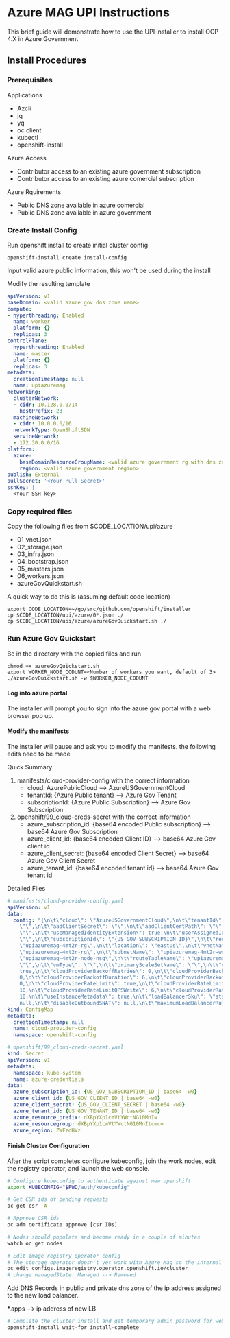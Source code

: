 # Azure MAG UPI Instructions

This brief guide will demonstrate how to use the UPI installer to install OCP 4.X in Azure Government

## Install Procedures

### Prerequisites

Applications
- Azcli
- jq
- yq
- oc client
- kubectl
- openshift-install

Azure Access
- Contributor access to an existing azure government subscription
- Contributor access to an existing azure comercial subscription

Azure Rquirements
- Public DNS zone available in azure comercial
- Public DNS zone available in azure government

### Create Install Config

Run openshift install to create initial cluster config
```shell
openshift-install create install-config
```
Input valid azure public information, this won't be used during the install

Modify the resulting template
```yaml
apiVersion: v1
baseDomain: <valid azure gov dns zone name>
compute:
- hyperthreading: Enabled
  name: worker
  platform: {}
  replicas: 3
controlPlane:
  hyperthreading: Enabled
  name: master
  platform: {}
  replicas: 3
metadata:
  creationTimestamp: null
  name: upiazuremag
networking:
  clusterNetwork:
  - cidr: 10.128.0.0/14
    hostPrefix: 23
  machineNetwork:
  - cidr: 10.0.0.0/16
  networkType: OpenShiftSDN
  serviceNetwork:
  - 172.30.0.0/16
platform:
  azure:
    baseDomainResourceGroupName: <valid azure government rg with dns zone>
    region: <valid azure government region>
publish: External
pullSecret: '<Your Pull Secret>'
sshKey: |
  <Your SSH key>
```

### Copy required files

Copy the following files from $CODE_LOCATION/upi/azure

- 01_vnet.json
- 02_storage.json
- 03_infra.json
- 04_bootstrap.json
- 05_masters.json
- 06_workers.json
- azureGovQuickstart.sh

A quick way to do this is (assuming default code location)
```shell
export CODE_LOCATION=~/go/src/github.com/openshift/installer
cp $CODE_LOCATION/upi/azure/0*.json ./
cp $CODE_LOCATION/upi/azure/azureGovQuickstart.sh ./
```

### Run Azure Gov Quickstart

Be in the directory with the copied files and run
```shell
chmod +x azureGovQuickstart.sh
export WORKER_NODE_CODUNT=<Number of workers you want, default of 3>
./azureGovQuickstart.sh -w $WORKER_NODE_CODUNT
```

#### Log into azure portal
The installer will prompt you to sign into the azure gov portal with a web browser pop up.

#### Modify the manifests
The installer will pause and ask you to modify the manifests. the following edits need to be made

Quick Summary

1. manifests/cloud-provider-config with the correct information
    - cloud: AzurePublicCloud --> AzureUSGovernmentCloud
    - tenantId: {Azure Public tenant} --> Azure Gov Tenant
    - subscriptionId: {Azure Public Subscription} --> Azure Gov Subscription
2. openshift/99_cloud-creds-secret with the correct information
    - azure_subscription_id: {base64 encoded Public subscription} --> base64 Azure Gov Subscription
    - azure_client_id: {base64 encoded Client ID} --> base64 Azure Gov client id
    - azure_client_secret: {base64 encoded Client Secret} --> base64 Azure Gov Client Secret
    - azure_tenant_id: {base64 encoded tenant id} --> base64 Azure Gov tenant id

Detailed Files

```yaml
# manifests/cloud-provider-config.yaml
apiVersion: v1
data:
  config: "{\n\t\"cloud\": \"AzureUSGovernmentCloud\",\n\t\"tenantId\": \"{US_GOV_TENANTID}\",\n\t\"aadClientId\":
    \"\",\n\t\"aadClientSecret\": \"\",\n\t\"aadClientCertPath\": \"\",\n\t\"aadClientCertPassword\":
    \"\",\n\t\"useManagedIdentityExtension\": true,\n\t\"userAssignedIdentityID\":
    \"\",\n\t\"subscriptionId\": \"{US_GOV_SUBSCRIPTION_ID}\",\n\t\"resourceGroup\":
    \"upiazuremag-4mt2r-rg\",\n\t\"location\": \"eastus\",\n\t\"vnetName\": \"upiazuremag-4mt2r-vnet\",\n\t\"vnetResourceGroup\":
    \"upiazuremag-4mt2r-rg\",\n\t\"subnetName\": \"upiazuremag-4mt2r-worker-subnet\",\n\t\"securityGroupName\":
    \"upiazuremag-4mt2r-node-nsg\",\n\t\"routeTableName\": \"upiazuremag-4mt2r-node-routetable\",\n\t\"primaryAvailabilitySetName\":
    \"\",\n\t\"vmType\": \"\",\n\t\"primaryScaleSetName\": \"\",\n\t\"cloudProviderBackoff\":
    true,\n\t\"cloudProviderBackoffRetries\": 0,\n\t\"cloudProviderBackoffExponent\":
    0,\n\t\"cloudProviderBackoffDuration\": 6,\n\t\"cloudProviderBackoffJitter\":
    0,\n\t\"cloudProviderRateLimit\": true,\n\t\"cloudProviderRateLimitQPS\": 6,\n\t\"cloudProviderRateLimitBucket\":
    10,\n\t\"cloudProviderRateLimitQPSWrite\": 6,\n\t\"cloudProviderRateLimitBucketWrite\":
    10,\n\t\"useInstanceMetadata\": true,\n\t\"loadBalancerSku\": \"standard\",\n\t\"excludeMasterFromStandardLB\":
    null,\n\t\"disableOutboundSNAT\": null,\n\t\"maximumLoadBalancerRuleCount\": 0\n}\n"
kind: ConfigMap
metadata:
  creationTimestamp: null
  name: cloud-provider-config
  namespace: openshift-config
```
```yaml
# openshift/99_cloud-creds-secret.yaml
kind: Secret
apiVersion: v1
metadata:
  namespace: kube-system
  name: azure-credentials
data:
  azure_subscription_id: {US_GOV_SUBSCRIPTION_ID | base64 -w0}
  azure_client_id: {US_GOV_CLIENT_ID | base64 -w0}
  azure_client_secret: {US_GOV_CLIENT_SECRET | base64 -w0}
  azure_tenant_id: {US_GOV_TENANT_ID | base64 -w0}
  azure_resource_prefix: dXBpYXp1cmVtYWctNG10MnI=
  azure_resourcegroup: dXBpYXp1cmVtYWctNG10MnItcmc=
  azure_region: ZWFzdHVz
```
#### Finish Cluster Configuration

After the script completes configure kubeconfig, join the work nodes, edit the registry operator, and launch the web console.

```bash
# Configure kubeconfig to authenticate against new openshift
export KUBECONFIG="$PWD/auth/kubeconfig"

# Get CSR ids of pending requests
oc get csr -A

# Approve CSR ids
oc adm certificate approve [csr IDs]

# Nodes should populate and become ready in a couple of minutes
watch oc get nodes

# Edit image registry operator config
# The storage operator doesn't yet work with Azure Mag so the internal registry has to be disabled
oc edit configs.imageregistry.operator.openshift.io/cluster
# change managedState: Managed --> Removed
```

Add DNS Records in public and private dns zone of the ip address assigned to the new load balancer. 

*.apps --> ip address of new LB

```bash
# Complete the cluster install and get temporary admin password for web console
openshift-install wait-for install-complete
```